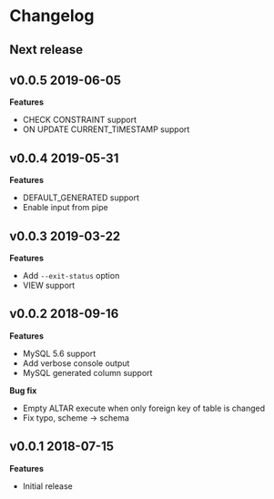 # Changelog

## Next release

## v0.0.5 2019-06-05

**Features**

- CHECK CONSTRAINT support
- ON UPDATE CURRENT_TIMESTAMP support

## v0.0.4 2019-05-31

**Features**

- DEFAULT_GENERATED support
- Enable input from pipe

## v0.0.3 2019-03-22

**Features**

- Add `--exit-status` option
- VIEW support

## v0.0.2 2018-09-16

**Features**

- MySQL 5.6 support
- Add verbose console output
- MySQL generated column support

**Bug fix**

- Empty ALTAR execute when only foreign key of table is changed
- Fix typo, scheme -> schema

## v0.0.1 2018-07-15

**Features**

- Initial release

